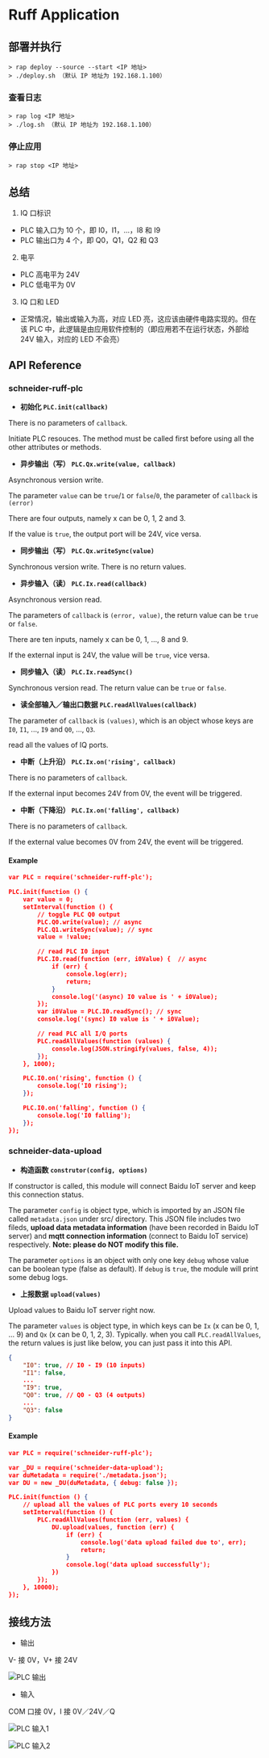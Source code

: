 # Ruff Application

## 部署并执行

```shell
> rap deploy --source --start <IP 地址>
> ./deploy.sh （默认 IP 地址为 192.168.1.100）
```

### 查看日志

```shell
> rap log <IP 地址>
> ./log.sh （默认 IP 地址为 192.168.1.100）
```

### 停止应用
```shell
> rap stop <IP 地址>
```

## 总结

1. IQ 口标识
 - PLC 输入口为 10 个，即 I0，I1，...，I8 和 I9
 - PLC 输出口为 4 个，即 Q0，Q1，Q2 和 Q3
2. 电平
 - PLC 高电平为 24V
 - PLC 低电平为 0V
3. IQ 口和 LED
 - 正常情况，输出或输入为高，对应 LED 亮，这应该由硬件电路实现的。但在该 PLC 中，此逻辑是由应用软件控制的（即应用若不在运行状态，外部给 24V 输入，对应的 LED 不会亮）

## API Reference 

### schneider-ruff-plc

- **初始化 `PLC.init(callback)`**

There is no parameters of `callback`.

Initiate PLC resouces. The method must be called first before using all the other attributes or methods.

- **异步输出（写） `PLC.Qx.write(value, callback)`**

Asynchronous version write.

The parameter `value` can be `true`/`1` or `false`/`0`, the parameter of `callback` is `(error)`

There are four outputs, namely x can be 0, 1, 2 and 3.

If the value is `true`, the output port will be 24V, vice versa.

- **同步输出（写） `PLC.Qx.writeSync(value)`**

Synchronous version write. There is no return values.

- **异步输入（读） `PLC.Ix.read(callback)`**

Asynchronous version read.

The parameters of `callback` is `(error, value)`, the return value can be `true` or `false`.

There are ten inputs, namely x can be 0, 1, ..., 8 and 9.

If the external input is 24V, the value will be `true`, vice versa.

- **同步输入（读） `PLC.Ix.readSync()`**

Synchronous version read. The return value can be `true` or `false`.

- **读全部输入／输出口数据 `PLC.readAllValues(callback)`**

The parameter of `callback` is `(values)`, which is an object whose keys are `I0`, `I1`, ..., `I9` and `Q0`, ..., `Q3`.

read all the values of IQ ports.

- **中断（上升沿） `PLC.Ix.on('rising', callback)`**

There is no parameters of `callback`.

If the external input becomes 24V from 0V, the event will be triggered.

- **中断（下降沿） `PLC.Ix.on('falling', callback)`**

There is no parameters of `callback`.

If the external value becomes 0V from 24V, the event will be triggered.

#### Example

```json
var PLC = require('schneider-ruff-plc');

PLC.init(function () {
    var value = 0;
    setInterval(function () {
        // toggle PLC Q0 output
        PLC.Q0.write(value); // async
        PLC.Q1.writeSync(value); // sync
        value = !value;

        // read PLC I0 input
        PLC.I0.read(function (err, i0Value) {  // async
            if (err) {
                console.log(err);
                return;
            }
            console.log('(async) I0 value is ' + i0Value);
        });
        var i0Value = PLC.I0.readSync(); // sync
        console.log('(sync) I0 value is ' + i0Value);

        // read PLC all I/Q ports
        PLC.readAllValues(function (values) {
            console.log(JSON.stringify(values, false, 4));
        });
    }, 1000);

    PLC.I0.on('rising', function () {
        console.log('I0 rising');
    });

    PLC.I0.on('falling', function () {
        console.log('I0 falling');
    });
});
```

### schneider-data-upload

- **构造函数 `construtor(config, options)`**

If constructor is called, this module will connect Baidu IoT server and keep this connection status.

The parameter `config` is object type, which is imported by an JSON file called `metadata.json` under src/ directory. This JSON file includes two fileds, **upload data metadata information** (have been recorded in Baidu IoT server) and **mqtt connection information** (connect to Baidu IoT service) respectively. **Note: please do NOT modify this file.**

The parameter `options` is an object with only one key `debug` whose value can be boolean type (false as default). If `debug` is `true`, the module will print some debug logs.

- **上报数据 `upload(values)`**

Upload values to Baidu IoT server right now.

The parameter `values` is object type, in which keys can be `Ix` (x can be 0, 1, ... 9) and `Qx` (x can be 0, 1, 2, 3). Typically. when you call `PLC.readAllValues`, the return values is just like below, you can just pass it into this API.

```json
{
    "I0": true, // I0 - I9 (10 inputs)
    "I1": false,
    ...
    "I9": true,
    "Q0": true, // Q0 - Q3 (4 outputs)
    ...
    "Q3": false
}
```

#### Example

```json
var PLC = require('schneider-ruff-plc');

var _DU = require('schneider-data-upload');
var duMetadata = require('./metadata.json');
var DU = new _DU(duMetadata, { debug: false });

PLC.init(function () {
    // upload all the values of PLC ports every 10 seconds
    setInterval(function () {
        PLC.readAllValues(function (err, values) {
            DU.upload(values, function (err) {
                if (err) {
                    console.log('data upload failed due to', err);
                    return;
                }
                console.log('data upload successfully');
            })
        });
    }, 10000);
});
```

## 接线方法

- 输出

V- 接 0V，V+ 接 24V

![PLC 输出](https://ruffdoc.blob.core.chinacloudapi.cn/pictures/plc_output.png)

- 输入

COM 口接 0V，I 接 0V／24V／Q

![PLC 输入1](https://ruffdoc.blob.core.chinacloudapi.cn/pictures/plc_input1.png)

![PLC 输入2](https://ruffdoc.blob.core.chinacloudapi.cn/pictures/plc_input2.png)
